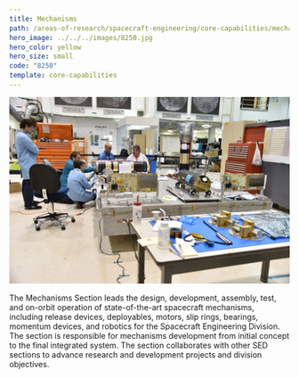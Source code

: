 ```yaml
---
title: Mechanisms
path: /areas-of-research/spacecraft-engineering/core-capabilities/mechanisms
hero_image: ../../../images/8250.jpg
hero_color: yellow
hero_size: small
code: "8250"
template: core-capabilities
---
```

![Mechanisms Team](../../../images/cc-8212.jpg)

The Mechanisms Section leads the design, development, assembly, test, and on-orbit operation of state-of-the-art spacecraft mechanisms, including release devices, deployables, motors, slip rings, bearings, momentum devices, and robotics for the Spacecraft Engineering Division. The section is responsible for mechanisms development from initial concept to the final integrated system. The section collaborates with other SED sections to advance research and development projects and division objectives.